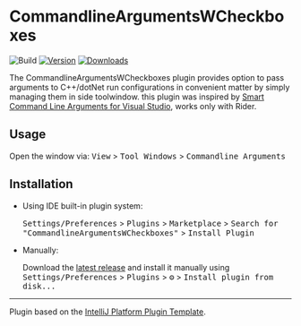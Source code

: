 # CommandlineArgumentsWCheckboxes

![Build](https://github.com/rebel-000/CommandlineArgumentsWCheckboxes/workflows/Build/badge.svg)
[![Version](https://img.shields.io/jetbrains/plugin/v/21226.svg)](https://plugins.jetbrains.com/plugin/21226)
[![Downloads](https://img.shields.io/jetbrains/plugin/d/21226.svg)](https://plugins.jetbrains.com/plugin/21226)

<!-- Plugin description -->
The CommandlineArgumentsWCheckboxes plugin provides option to pass arguments to C++/dotNet run configurations in convenient matter by simply managing them in side toolwindow.
this plugin was inspired by [Smart Command Line Arguments for Visual Studio](https://github.com/MBulli/SmartCommandlineArgs), works only with Rider.

## Usage
Open the window via:
<kbd>View</kbd> > <kbd>Tool Windows</kbd> > <kbd>Commandline Arguments</kbd>

<!-- Plugin description end -->

## Installation

- Using IDE built-in plugin system:
  
  <kbd>Settings/Preferences</kbd> > <kbd>Plugins</kbd> > <kbd>Marketplace</kbd> > <kbd>Search for "CommandlineArgumentsWCheckboxes"</kbd> >
  <kbd>Install Plugin</kbd>
  
- Manually:

  Download the [latest release](https://github.com/rebel-000/CommandlineArgumentsWCheckboxes/releases/latest) and install it manually using
  <kbd>Settings/Preferences</kbd> > <kbd>Plugins</kbd> > <kbd>⚙️</kbd> > <kbd>Install plugin from disk...</kbd>


---
Plugin based on the [IntelliJ Platform Plugin Template][template].

[template]: https://github.com/JetBrains/intellij-platform-plugin-template
